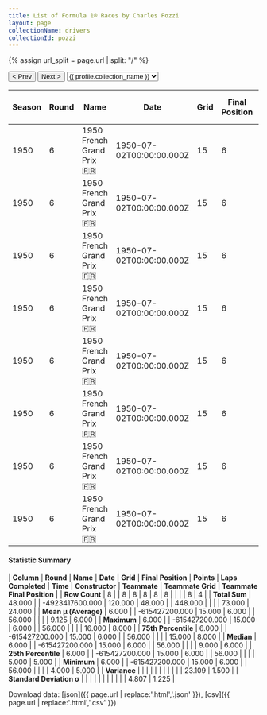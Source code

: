 ```yaml
---
title: List of Formula 1® Races by Charles Pozzi
layout: page
collectionName: drivers
collectionId: pozzi
---
```


{% assign url_split = page.url | split: "/" %}
<div id="collection-navigation">
<button onclick="selector.options[selector.selectedIndex-1].value && (window.location = selector.options[selector.selectedIndex-1].value);">&lt; Prev</button>
<button onclick="selector.options[selector.selectedIndex+1].value && (window.location = selector.options[selector.selectedIndex+1].value);">Next &gt;</button>
<select id="selector" onchange="this.options[this.selectedIndex].value && (window.location = this.options[this.selectedIndex].value);">
  {% for collectionId in site.data[page.collectionName].refs %}
    {% if collectionId == page.collectionId %}
      {% assign selected = "selected" %}
    {% else %}
      {% assign selected = "" %}
    {% endif %}
    {% assign profile = site.data[page.collectionName][collectionId].profile %}
    <option value="/f1/{{ page.collectionName }}/{{ collectionId }}/{{ url_split[4] }}" {{ selected }}>{{ profile.collection_name }}</option>
  {% endfor %}
</select>
</div>

| Season | Round | Name | Date | Grid | Final Position | Points | Laps Completed | Time | Constructor | Teammate | Teammate Grid | Teammate Final Position |
|--|--|--|--|--|--|--|--|--|--|--|--|--|
| 1950 | 6 | 1950 French Grand Prix 🇫🇷 | 1950-07-02T00:00:00.000Z | 15 | 6 | 0.0 | 56 |   | Talbot-Lago 🇫🇷 | [Philippe Étancelin 🇫🇷](/f1/drivers/etancelin) | 4 | 5 |
| 1950 | 6 | 1950 French Grand Prix 🇫🇷 | 1950-07-02T00:00:00.000Z | 15 | 6 | 0.0 | 56 |   | Talbot-Lago 🇫🇷 | [Yves Cabantous 🇫🇷](/f1/drivers/cabantous) | 5 | 8 |
| 1950 | 6 | 1950 French Grand Prix 🇫🇷 | 1950-07-02T00:00:00.000Z | 15 | 6 | 0.0 | 56 |   | Talbot-Lago 🇫🇷 | [Pierre Levegh 🇫🇷](/f1/drivers/levegh) | 9 | R |
| 1950 | 6 | 1950 French Grand Prix 🇫🇷 | 1950-07-02T00:00:00.000Z | 15 | 6 | 0.0 | 56 |   | Talbot-Lago 🇫🇷 | [Johnny Claes 🇧🇪](/f1/drivers/claes) | 14 | R |
| 1950 | 6 | 1950 French Grand Prix 🇫🇷 | 1950-07-02T00:00:00.000Z | 15 | 6 | 0.0 | 56 |   | Talbot-Lago 🇫🇷 | [Louis Rosier 🇫🇷](/f1/drivers/rosier) | 6 | R |
| 1950 | 6 | 1950 French Grand Prix 🇫🇷 | 1950-07-02T00:00:00.000Z | 15 | 6 | 0.0 | 56 |   | Talbot-Lago 🇫🇷 | [Raymond Sommer 🇫🇷](/f1/drivers/sommer) | 16 | R |
| 1950 | 6 | 1950 French Grand Prix 🇫🇷 | 1950-07-02T00:00:00.000Z | 15 | 6 | 0.0 | 56 |   | Talbot-Lago 🇫🇷 | [Eugène Chaboud 🇫🇷](/f1/drivers/chaboud) | 4 | 5 |
| 1950 | 6 | 1950 French Grand Prix 🇫🇷 | 1950-07-02T00:00:00.000Z | 15 | 6 | 0.0 | 56 |   | Talbot-Lago 🇫🇷 | [Louis Rosier 🇫🇷](/f1/drivers/rosier) | 15 | 6 |

#### Statistic Summary

| **Column** | **Round** | **Name** | **Date** | **Grid** | **Final Position** | **Points** | **Laps Completed** | **Time** | **Constructor** | **Teammate** | **Teammate Grid** | **Teammate Final Position** |
| **Row Count** | 8 |  | 8 | 8 | 8 | 8 | 8 |  |  |  | 8 | 4 |
| **Total Sum** | 48.000 |  | -4923417600.000 | 120.000 | 48.000 |  | 448.000 |  |  |  | 73.000 | 24.000 |
| **Mean μ (Average)** | 6.000 |  | -615427200.000 | 15.000 | 6.000 |  | 56.000 |  |  |  | 9.125 | 6.000 |
| **Maximum** | 6.000 |  | -615427200.000 | 15.000 | 6.000 |  | 56.000 |  |  |  | 16.000 | 8.000 |
| **75th Percentile** | 6.000 |  | -615427200.000 | 15.000 | 6.000 |  | 56.000 |  |  |  | 15.000 | 8.000 |
| **Median** | 6.000 |  | -615427200.000 | 15.000 | 6.000 |  | 56.000 |  |  |  | 9.000 | 6.000 |
| **25th Percentile** | 6.000 |  | -615427200.000 | 15.000 | 6.000 |  | 56.000 |  |  |  | 5.000 | 5.000 |
| **Minimum** | 6.000 |  | -615427200.000 | 15.000 | 6.000 |  | 56.000 |  |  |  | 4.000 | 5.000 |
| **Variance** |  |  |  |  |  |  |  |  |  |  | 23.109 | 1.500 |
| **Standard Deviation σ** |  |  |  |  |  |  |  |  |  |  | 4.807 | 1.225 |

Download data: [json]({{ page.url | replace:'.html','.json' }}), [csv]({{ page.url | replace:'.html','.csv' }})
